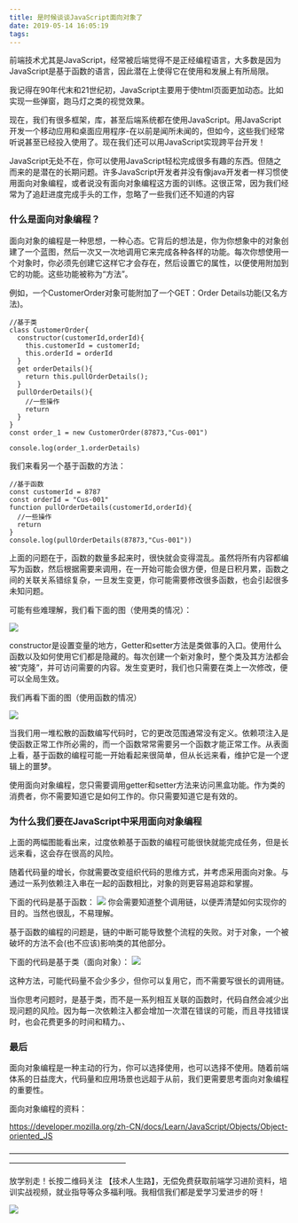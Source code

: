 ```yaml
---
title: 是时候谈谈JavaScript面向对象了
date: 2019-05-14 16:05:19
tags:
---
```

前端技术尤其是JavaScript，经常被后端觉得不是正经编程语言，大多数是因为JavaScript是基于函数的语言，因此潜在上使得它在使用和发展上有所局限。

我记得在90年代末和21世纪初，JavaScript主要用于使html页面更加动态。比如实现一些弹窗，跑马灯之类的视觉效果。

现在，我们有很多框架，库，甚至后端系统都在使用JavaScript。用JavaScript开发一个移动应用和桌面应用程序-在以前是闻所未闻的，但如今，这些我们经常听说甚至已经投入使用了。现在我们还可以用JavaScript实现跨平台开发！

JavaScript无处不在，你可以使用JavaScript轻松完成很多有趣的东西。但随之而来的是潜在的长期问题。许多JavaScript开发者并没有像java开发者一样习惯使用面向对象编程，或者说没有面向对象编程这方面的训练。这很正常，因为我们经常为了追赶进度完成手头的工作，忽略了一些我们还不知道的内容

### 什么是面向对象编程？

面向对象的编程是一种思想，一种心态。它背后的想法是，你为你想象中的对象创建了一个蓝图，然后一次又一次地调用它来完成各种各样的功能。每次你想使用一个对象时，你必须先创建它这样它才会存在，然后设置它的属性，以便使用附加到它的功能。这些功能被称为“方法”。

例如，一个CustomerOrder对象可能附加了一个GET：Order Details功能(又名方法)。
```
//基于类
class CustomerOrder{
  constructor(customerId,orderId){
    this.customerId = customerId;
    this.orderId = orderId
  }
  get orderDetails(){
    return this.pullOrderDetails();
  }
  pullOrderDetails(){
    //一些操作
    return 
  }
}
const order_1 = new CustomerOrder(87873,"Cus-001")

console.log(order_1.orderDetails)
```

我们来看另一个基于函数的方法：

```
//基于函数
const customerId = 8787
const orderId = "Cus-001"
function pullOrderDetails(customerId,orderId){
  //一些操作
  return
}
console.log(pullOrderDetails(87873,"Cus-001"))
```
上面的问题在于，函数的数量多起来时，很快就会变得混乱。虽然将所有内容都编写为函数，然后根据需要来调用，在一开始可能会很方便，但是日积月累，函数之间的关联关系错综复杂，一旦发生变更，你可能需要修改很多函数，也会引起很多未知问题。

可能有些难理解，我们看下面的图（使用类的情况）：


![](https://user-gold-cdn.xitu.io/2019/5/14/16ab412a436cc03d?w=707&h=431&f=png&s=76202)

constructor是设置变量的地方，Getter和setter方法是类做事的入口。使用什么函数以及如何使用它们都是隐藏的。每次创建一个新对象时，整个类及其方法都会被“克隆”，并可访问需要的内容。发生变更时，我们也只需要在类上一次修改，便可以全局生效。


我们再看下面的图（使用函数的情况）

![](https://user-gold-cdn.xitu.io/2019/5/14/16ab41e84a261066?w=514&h=557&f=png&s=100265)

当我们用一堆松散的函数编写代码时，它的更改范围通常没有定义。依赖项注入是使函数正常工作所必需的，而一个函数常常需要另一个函数才能正常工作。从表面上看，基于函数的编程可能一开始看起来很简单，但从长远来看，维护它是一个逻辑上的噩梦。

使用面向对象编程，您只需要调用getter和setter方法来访问黑盒功能。作为类的消费者，你不需要知道它是如何工作的。你只需要知道它是有效的。

### 为什么我们要在JavaScript中采用面向对象编程

上面的两幅图能看出来，过度依赖基于函数的编程可能很快就能完成任务，但是长远来看，这会存在很高的风险。

随着代码量的增长，你就需要改变组织代码的思维方式，并考虑采用面向对象。与通过一系列依赖注入串在一起的函数相比，对象的则更容易追踪和掌握。

下面的代码是基于函数：
![](https://user-gold-cdn.xitu.io/2019/5/14/16ab43201df8f7ec?w=659&h=663&f=png&s=375922)
你会需要知道整个调用链，以便弄清楚如何实现你的目的。当然也很乱，不易理解。

基于函数的编程的问题是，链的中断可能导致整个流程的失败。对于对象，一个被破坏的方法不会(也不应该)影响类的其他部分。

下面的代码是基于类（面向对象）：
![](https://user-gold-cdn.xitu.io/2019/5/14/16ab434d086a85ce?w=622&h=661&f=png&s=312815)

这种方法，可能代码量不会少多少，但你可以复用它，而不需要写很长的调用链。

当你思考问题时，是基于类，而不是一系列相互关联的函数时，代码自然会减少出现问题的风险。因为每一次依赖注入都会增加一次潜在错误的可能，而且寻找错误时，也会花费更多的时间和精力。、

### 最后

面向对象编程是一种主动的行为，你可以选择使用，也可以选择不使用。随着前端体系的日益庞大，代码量和应用场景也远超于从前，我们更需要思考面向对象编程的重要性。

面向对象编程的资料：

https://developer.mozilla.org/zh-CN/docs/Learn/JavaScript/Objects/Object-oriented_JS

———————————————————————————————————————————————————

放学别走！长按二维码关注 【技术人生路】，无偿免费获取前端学习进阶资料，培训实战视频，就业指导等众多福利哦。我相信我们都是爱学习爱进步的呀！


![](https://user-gold-cdn.xitu.io/2019/5/10/16aa05e97ba82933?w=258&h=258&f=jpeg&s=28158)